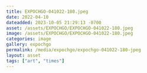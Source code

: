 ```yaml
---
title: EXPOCHGO-041022-180.jpeg
date: 2022-04-10
dateadded: 2023-10-05 21:29:13 -0700
asset: /assets/EXPOCHGO/EXPOCHGO-041022-180.jpeg
image: /assets/EXPOCHGO/EXPOCHGO-041022-180.jpeg
categories: image
gallery: expochgo
permalink: /media/expochgo/expochgo-041022-180-jpeg
layout: asset
tags: ["art", "times"]
--- 
```

